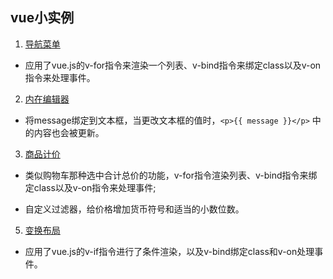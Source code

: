 ## vue小实例

1. [导航菜单](https://wenhuiyang-luck.github.io/Vue-Demo/1-导航菜单/index.html)

- 应用了vue.js的v-for指令来渲染一个列表、v-bind指令来绑定class以及v-on指令来处理事件。

2. [内在编辑器](https://wenhuiyang-luck.github.io/Vue-Demo/2-内在编辑器/index.html)

- 将message绑定到文本框，当更改文本框的值时，`<p>{{ message }}</p>` 中的内容也会被更新。

3. [商品计价](https://wenhuiyang-luck.github.io/Vue-Demo/3-商品计价/index.html)

- 类似购物车那种选中合计总价的功能，v-for指令渲染列表、v-bind指令来绑定class以及v-on指令来处理事件;

- 自定义过滤器，给价格增加货币符号和适当的小数位数。

5. [变换布局](https://wenhuiyang-luck.github.io/Vue-Demo/5-变换布局/index.html)

- 应用了vue.js的v-if指令进行了条件渲染，以及v-bind绑定class和v-on处理事件。
